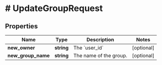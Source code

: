 # # UpdateGroupRequest

## Properties

Name | Type | Description | Notes
------------ | ------------- | ------------- | -------------
**new_owner** | **string** | The &#x60;user_id&#x60; | [optional]
**new_group_name** | **string** | The name of the group. | [optional]

